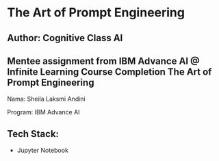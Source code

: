 # The Art of Prompt Engineering
## Author: Cognitive Class AI

Mentee assignment from IBM Advance AI @ Infinite Learning
Course Completion The Art of Prompt Engineering
---

Nama: Sheila Laksmi Andini

Program: IBM Advance AI

## Tech Stack:
- Jupyter Notebook
